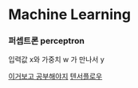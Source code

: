 # Machine Learning

### 퍼셉트론 perceptron

입력값 x와 가중치 w 가 만나서 y

[이거보고 공부해야지](https://wikidocs.net/24958)
[텐서플로우](http://hunkim.github.io/ml/)
